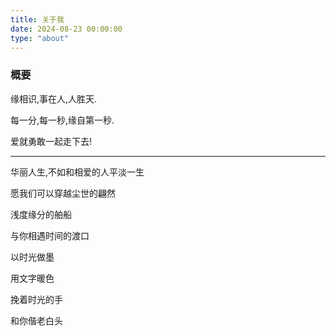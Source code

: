 ```yaml
---
title: 关于我
date: 2024-08-23 00:00:00
type: "about"
---
```


### 概要 
缘相识,事在人,人胜天.  

每一分,每一秒,缘自第一秒.  

爱就勇敢一起走下去!  

---  

华丽人生,不如和相爱的人平淡一生 

愿我们可以穿越尘世的翩然    

浅度缘分的舶船  

与你相遇时间的渡口  

以时光做墨  

用文字暖色  

挽着时光的手    

和你偕老白头    

